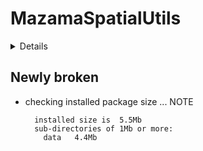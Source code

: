 # MazamaSpatialUtils

<details>

* Version: 0.6.1
* Source code: https://github.com/cran/MazamaSpatialUtils
* URL: https://github.com/MazamaScience/MazamaSpatialUtils
* BugReports: https://github.com/MazamaScience/MazamaSpatialUtils/issues
* Date/Publication: 2019-01-30 17:40:23 UTC
* Number of recursive dependencies: 86

Run `revdep_details(,"MazamaSpatialUtils")` for more info

</details>

## Newly broken

*   checking installed package size ... NOTE
    ```
      installed size is  5.5Mb
      sub-directories of 1Mb or more:
        data   4.4Mb
    ```

